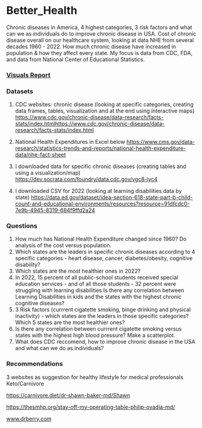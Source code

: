 # Better_Health 
Chronic diseases in America, 4 highest categories, 3 risk factors and what can we as individuals do to improve chronic disease in USA.
Cost of chronic disease overall on our healthcare system, looking at data NHE from several decades 1960 - 2022.
How much chronic disease have increased in population & how they affect every state.
My focus is data from CDC, FDA, and data from National Center of Educational Statistics.

### [Visuals Report](https://app.powerbi.com/view?r=eyJrIjoiNTBjOTBjNmEtYjgyNy00MzcxLWJkZmItYzc0MTUxOGViZGM3IiwidCI6IjEwMWRhNTg3LTE4NDMtNGY1Mi04YjhhLTE3YjA2OWM2NmQzMyIsImMiOjJ9)

### Datasets

1)	CDC websites: chronic disease (looking at specific categories, creating data frames, tables, visualization and at the end using interactive maps) https://www.cdc.gov/chronic-disease/data-research/facts-stats/index.htmlhttps://www.cdc.gov/chronic-disease/data-research/facts-stats/index.html

2)	National Health Expenditures in Excel below https://www.cms.gov/data-research/statistics-trends-and-reports/national-health-expenditure-data/nhe-fact-sheet

3)	I downloaded data for specific chronic diseases (creating tables and using a visualization/map) https://dev.socrata.com/foundry/data.cdc.gov/vgc8-iyc4

4)	I downloaded CSV for 2022 (looking at learning disabilities data by state) https://data.ed.gov/dataset/idea-section-618-state-part-b-child-count-and-educational-environments/resources?resource=91dfcdc0-7e9b-4945-8319-684f9ffd2a24


### Questions

1. How much has National Health Expenditure changed since 1960?  Do analysis of the cost versus population. 
2. Which states are the leaders in specific chronic diseases according to 4 specific categories - heart disease, cancer, diabetes/obesity, cognitive disability? 
3. Which states are the most healthier ones in 2022? 
4. In 2022, 15 percent of all public-school students received special education services - and of all those students - 32 percent were struggling with learning disabilities Is there any correlation between Learning Disabilities in kids and the states with the highest chronic cognitive diseases?
5. 3 Risk factors (currrent cigatette smoking, binge drinking and physical inactivity) - which states are the leaders in those specific categories? Which 5 states are the most healthier ones? 
6. Is there any correlation between currrent cigatette smoking versus states with the highest high blood pressure? Make a scatterplot.
7. What does CDC reccomend, how to improve chronic disease in the USA and what can we do as individuals?


### Recommendations

3 websites as suggestion for healthy lifestyle for medical professionals Keto/Carnivore 

https://carnivore.diet/dr-shawn-baker-md/Shawn 

https://thesmhp.org/stay-off-my-operating-table-philip-ovadia-md/

www.drberry.com